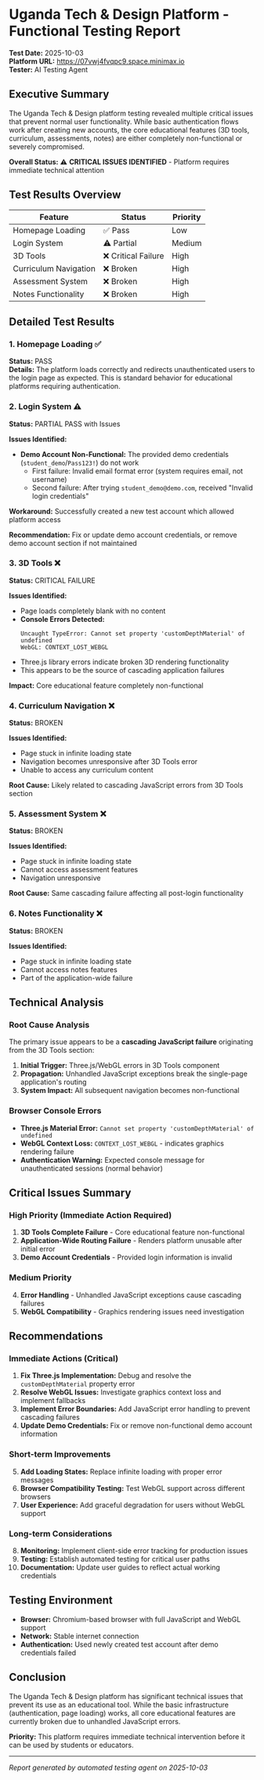 # Uganda Tech & Design Platform - Functional Testing Report

**Test Date:** 2025-10-03  
**Platform URL:** https://07vwj4fvqpc9.space.minimax.io  
**Tester:** AI Testing Agent  

## Executive Summary

The Uganda Tech & Design platform testing revealed multiple critical issues that prevent normal user functionality. While basic authentication flows work after creating new accounts, the core educational features (3D tools, curriculum, assessments, notes) are either completely non-functional or severely compromised.

**Overall Status:** ⚠️ **CRITICAL ISSUES IDENTIFIED** - Platform requires immediate technical attention

## Test Results Overview

| Feature | Status | Priority |
|---------|--------|----------|
| Homepage Loading | ✅ Pass | Low |
| Login System | ⚠️ Partial | Medium |
| 3D Tools | ❌ Critical Failure | High |
| Curriculum Navigation | ❌ Broken | High |
| Assessment System | ❌ Broken | High |
| Notes Functionality | ❌ Broken | High |

## Detailed Test Results

### 1. Homepage Loading ✅
**Status:** PASS  
**Details:** The platform loads correctly and redirects unauthenticated users to the login page as expected. This is standard behavior for educational platforms requiring authentication.

### 2. Login System ⚠️
**Status:** PARTIAL PASS with Issues  

**Issues Identified:**
- **Demo Account Non-Functional:** The provided demo credentials (`student_demo`/`Pass123!`) do not work
  - First failure: Invalid email format error (system requires email, not username)
  - Second failure: After trying `student_demo@demo.com`, received "Invalid login credentials"
  
**Workaround:** Successfully created a new test account which allowed platform access

**Recommendation:** Fix or update demo account credentials, or remove demo account section if not maintained

### 3. 3D Tools ❌
**Status:** CRITICAL FAILURE  

**Issues Identified:**
- Page loads completely blank with no content
- **Console Errors Detected:**
  ```
  Uncaught TypeError: Cannot set property 'customDepthMaterial' of undefined
  WebGL: CONTEXT_LOST_WEBGL
  ```
- Three.js library errors indicate broken 3D rendering functionality
- This appears to be the source of cascading application failures

**Impact:** Core educational feature completely non-functional

### 4. Curriculum Navigation ❌
**Status:** BROKEN  

**Issues Identified:**
- Page stuck in infinite loading state
- Navigation becomes unresponsive after 3D Tools error
- Unable to access any curriculum content

**Root Cause:** Likely related to cascading JavaScript errors from 3D Tools section

### 5. Assessment System ❌
**Status:** BROKEN  

**Issues Identified:**
- Page stuck in infinite loading state
- Cannot access assessment features
- Navigation unresponsive

**Root Cause:** Same cascading failure affecting all post-login functionality

### 6. Notes Functionality ❌
**Status:** BROKEN  

**Issues Identified:**
- Page stuck in infinite loading state
- Cannot access notes features
- Part of the application-wide failure

## Technical Analysis

### Root Cause Analysis
The primary issue appears to be a **cascading JavaScript failure** originating from the 3D Tools section:

1. **Initial Trigger:** Three.js/WebGL errors in 3D Tools component
2. **Propagation:** Unhandled JavaScript exceptions break the single-page application's routing
3. **System Impact:** All subsequent navigation becomes non-functional

### Browser Console Errors
- **Three.js Material Error:** `Cannot set property 'customDepthMaterial' of undefined`
- **WebGL Context Loss:** `CONTEXT_LOST_WEBGL` - indicates graphics rendering failure
- **Authentication Warning:** Expected console message for unauthenticated sessions (normal behavior)

## Critical Issues Summary

### High Priority (Immediate Action Required)
1. **3D Tools Complete Failure** - Core educational feature non-functional
2. **Application-Wide Routing Failure** - Renders platform unusable after initial error
3. **Demo Account Credentials** - Provided login information is invalid

### Medium Priority
4. **Error Handling** - Unhandled JavaScript exceptions cause cascading failures
5. **WebGL Compatibility** - Graphics rendering issues need investigation

## Recommendations

### Immediate Actions (Critical)
1. **Fix Three.js Implementation:** Debug and resolve the `customDepthMaterial` property error
2. **Resolve WebGL Issues:** Investigate graphics context loss and implement fallbacks
3. **Implement Error Boundaries:** Add JavaScript error handling to prevent cascading failures
4. **Update Demo Credentials:** Fix or remove non-functional demo account information

### Short-term Improvements
5. **Add Loading States:** Replace infinite loading with proper error messages
6. **Browser Compatibility Testing:** Test WebGL support across different browsers
7. **User Experience:** Add graceful degradation for users without WebGL support

### Long-term Considerations
8. **Monitoring:** Implement client-side error tracking for production issues
9. **Testing:** Establish automated testing for critical user paths
10. **Documentation:** Update user guides to reflect actual working credentials

## Testing Environment
- **Browser:** Chromium-based browser with full JavaScript and WebGL support
- **Network:** Stable internet connection
- **Authentication:** Used newly created test account after demo credentials failed

## Conclusion

The Uganda Tech & Design platform has significant technical issues that prevent its use as an educational tool. While the basic infrastructure (authentication, page loading) works, all core educational features are currently broken due to unhandled JavaScript errors. 

**Priority:** This platform requires immediate technical intervention before it can be used by students or educators.

---
*Report generated by automated testing agent on 2025-10-03*